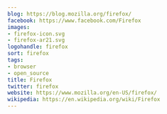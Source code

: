 ```yaml
---
blog: https://blog.mozilla.org/firefox/
facebook: https://www.facebook.com/Firefox
images:
- firefox-icon.svg
- firefox-ar21.svg
logohandle: firefox
sort: firefox
tags:
- browser
- open_source
title: Firefox
twitter: firefox
website: https://www.mozilla.org/en-US/firefox/
wikipedia: https://en.wikipedia.org/wiki/Firefox
---
```

